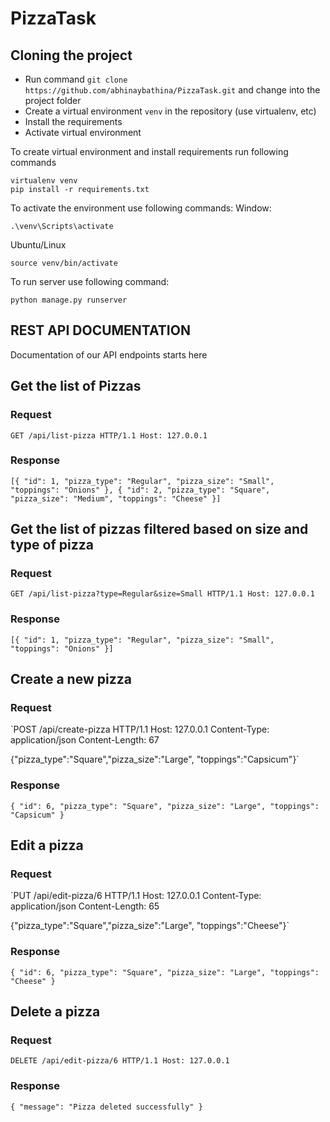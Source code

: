 # PizzaTask

## Cloning the project  
* Run command `git clone https://github.com/abhinaybathina/PizzaTask.git` and change into the project folder
* Create a virtual environment `venv` in the repository (use virtualenv, etc)
* Install the requirements
* Activate virtual environment

To create virtual environment and install requirements run following commands
```shell script
virtualenv venv
pip install -r requirements.txt
```

To activate the environment use following commands:
Window: 
```shell script
.\venv\Scripts\activate
```
Ubuntu/Linux
```shell script
source venv/bin/activate
```

To run server use following command:
```shell script
python manage.py runserver
```

## REST API DOCUMENTATION

Documentation of our API endpoints starts here

## Get the list of Pizzas

### Request

`GET /api/list-pizza HTTP/1.1
Host: 127.0.0.1`

### Response

`[{
    "id": 1,
    "pizza_type": "Regular",
    "pizza_size": "Small",
    "toppings": "Onions"
}, {
    "id": 2,
    "pizza_type": "Square",
    "pizza_size": "Medium",
    "toppings": "Cheese"
}]`

## Get the list of pizzas filtered based on size and type of pizza

### Request

`GET /api/list-pizza?type=Regular&size=Small HTTP/1.1
Host: 127.0.0.1`

### Response

`[{
    "id": 1,
    "pizza_type": "Regular",
    "pizza_size": "Small",
    "toppings": "Onions"
}]`

## Create a new pizza

### Request

`POST /api/create-pizza HTTP/1.1
Host: 127.0.0.1
Content-Type: application/json
Content-Length: 67

{"pizza_type":"Square","pizza_size":"Large", "toppings":"Capsicum"}`

### Response

`{
    "id": 6,
    "pizza_type": "Square",
    "pizza_size": "Large",
    "toppings": "Capsicum"
}`

## Edit a pizza

### Request

`PUT /api/edit-pizza/6 HTTP/1.1
Host: 127.0.0.1
Content-Type: application/json
Content-Length: 65

{"pizza_type":"Square","pizza_size":"Large", "toppings":"Cheese"}`

### Response

`{
    "id": 6,
    "pizza_type": "Square",
    "pizza_size": "Large",
    "toppings": "Cheese"
}`

## Delete a pizza

### Request

`DELETE /api/edit-pizza/6 HTTP/1.1
Host: 127.0.0.1`

### Response

`{
    "message": "Pizza deleted successfully"
}`
